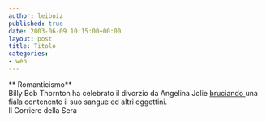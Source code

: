 ```yaml
---
author: leibniz
published: true
date: 2003-06-09 10:15:00+00:00
layout: post
title: Titolo
categories:
- web
---
```


   **   Romanticismo**   
Billy Bob Thornton ha celebrato il divorzio da Angelina Jolie  [ bruciando ](http://www.corriere.it/edicola/index.jsp?path=SPETTACOLI&doc=POP)una fiala contenente il suo sangue ed altri oggettini.   
  Il Corriere della Sera
